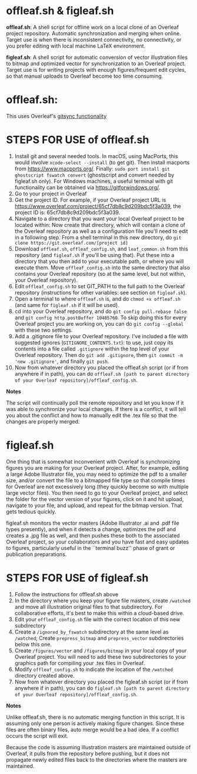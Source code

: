 # offleaf.sh & figleaf.sh
**offleaf.sh**: A shell script for offline work on a local clone of an Overleaf project repository. Automatic synchronization and merging when online. Target use is when there is inconsistent connectivity, no connectivity, or you prefer editing with local machine LaTeX environment.

**figleaf.sh**: A shell script for automatic conversion of vector illustration files to bitmap and optimized vector for synchronization to an Overleaf project. Target use is for writing projects with enough figures/frequent edit cycles, so that manual uploads to Overleaf become too time consuming.


# offleaf.sh:

This uses Overleaf's [gitsync functionality](https://www.overleaf.com/learn/how-to/Git_Integration_and_GitHub_Synchronization)

# STEPS FOR USE of offleaf.sh

1. Install git and several needed tools. In macOS, using MacPorts, this would involve
    `xcode-select --install` (to get git). Then
    install macports from https://www.macports.org/. Finally:
    `sudo port install git ghostscript fswatch convert` (ghostscript and convert needed by figleaf.sh only).
    For Windows machines, a useful terminal with git functionality can be obtained via https://gitforwindows.org/.
3. Go to your project in Overleaf
4. Get the project ID. For example, if your Overleaf project URL is https://www.overleaf.com/project/65cf7db8c9d209bdc5f3a039, the project ID is: 65cf7db8c9d209bdc5f3a039.
5. Navigate to a directory that you want your local Overleaf project to be located within: Now create that directory, which will contain a clone of the Overleaf repository as well as a configuration file you'll need to edit in a following step. From a shell terminal in this new directory, do `git clone https://git.overleaf.com/[project id]`
6. Download `offleaf.sh`, `offleaf_config.sh`, and `leaf_common.sh` from this repository (and `figleaf.sh` if you'll be using that). Put these into a directory that you then add to your executable path, or where you will execute them. Move `offleaf_config.sh` into the same directory that also contains your Overleaf repository (so at the same level, but not within, your Overleaf repository).  
8. Edit `offleaf_config.sh` to set GIT_PATH to the full path to the Overleaf repository (instructions for other variables: see section on `figleaf.sh`). 
9. Open a terminal to where `offleaf.sh` is, and do `chmod +x offleaf.sh` (and same for `figleaf.sh` if it will be used).
10. cd into your Overleaf repository, and do `git config pull.rebase false` and `git config http.postBuffer 10485760`. To skip doing this for every Overleaf project you are working on, you can do `git config --global` with these two settings.
11. Add a .gitignore file to your Overleaf repository. I've included a file with suggested ignores (`GITIGNORE_CONTENTS.txt`): to use, just copy its contents into a file called `.gitignore` within the top level of your Overleaf repository. Then do `git add .gitignore`, then `git commit -m 'new .gitignore'`, and finally `git push`.
12. Now from whatever directory you placed the offleaf.sh script (or if from anywhere if in path), you can do `offleaf.sh [path to parent directory of your Overleaf repository]/offleaf_config.sh`.


**Notes**

The script will continually poll the remote repository and let you know if it was able to synchronize your local changes. If there is a conflict, it will tell you about the conflict and how to manually edit the .tex file so that the changes are properly merged.


# figleaf.sh

One thing that is somewhat inconvenient with Overleaf is synchronizing figures you are making for your Overleaf project. After, for example, editing a large Adobe Illustrator file, you may need to optimize the pdf to a smaller size, and/or convert the file to a bitmapped file type so that compile times for Overleaf are not excessively long (they quickly become so with multiple large vector files). You then need to go to your Overleaf project, and select the folder for the vector version of your figures, click on it and hit upload, navigate to your file, and upload, and repeat for the bitmap version. That gets tedious quickly.

figleaf.sh monitors the vector masters (Adobe Illustrator .ai and .pdf file types presently), and when it detects a change, optimizes the pdf and creates a .jpg file as well, and then pushes these both to the associated Overleaf project, so your collaborators and you have fast and easy updates to figures, particularly useful in the ``terminal buzz'' phase of grant or publication preparations.

# STEPS FOR USE of figleaf.sh

1. Follow the instructions for offleaf.sh above
2. In the directory where you keep your figure file masters, create `/watched` and move all illustration original files to that subdirectory. For collaborative efforts, it's best to make this within a cloud-based drive.
3. Edit your `offleaf_config.sh` file with the correct location of this new subdirectory
4. Create a `/ignored_by_fswatch` subdirectory at the same level as `/watched`; Create `prepress_bitmap` and `prepress_vector` subdirectories below this one. 
5. Create `/figures/vector` and `/figures/bitmap` in your local copy of your Overleaf project. You will need to add these two subdirectories to your graphics path for compiling your .tex files in Overleaf.
6. Modify `offleaf_config.sh` to indicate the location of the `/watched` directory created above.
7.  Now from whatever directory you placed the figleaf.sh script (or if from anywhere if in path), you can do `figleaf.sh [path to parent directory of your Overleaf repository]/offleaf_config.sh`.


**Notes**

Unlike offleaf.sh, there is no automatic merging function in this script. It is assuming only one person is actively making figure changes.
Since these files are often binary files, auto merge would be a bad idea. If a conflict occurs the script will exit.

Because the code is assuming illustration masters are maintained outside of Overleaf, it pulls from the repository before pushing, but it does not propagate newly edited files back to the directories where the masters are maintained.
